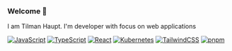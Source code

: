 ### Welcome 👋

I am Tilman Haupt. I'm developer with focus on web applications 

[![JavaScript](https://img.shields.io/badge/-JavaScript-black?logo=javascript&cacheSeconds=10000)](#)
[![TypeScript](https://img.shields.io/badge/-TypeScript-black?logo=typescript&cacheSeconds=10000)](#)
[![React](https://img.shields.io/badge/-React-black?logo=react&cacheSeconds=10000)](#)
[![Kubernetes](https://img.shields.io/badge/Kubernetes-326CE5?logo=kubernetes&logoColor=fff)](#)
[![TailwindCSS](https://img.shields.io/badge/Tailwind%20CSS-%2338B2AC.svg?logo=tailwind-css&logoColor=white)](#)
[![pnpm](https://img.shields.io/badge/pnpm-F69220?logo=pnpm&logoColor=fff)](#)


